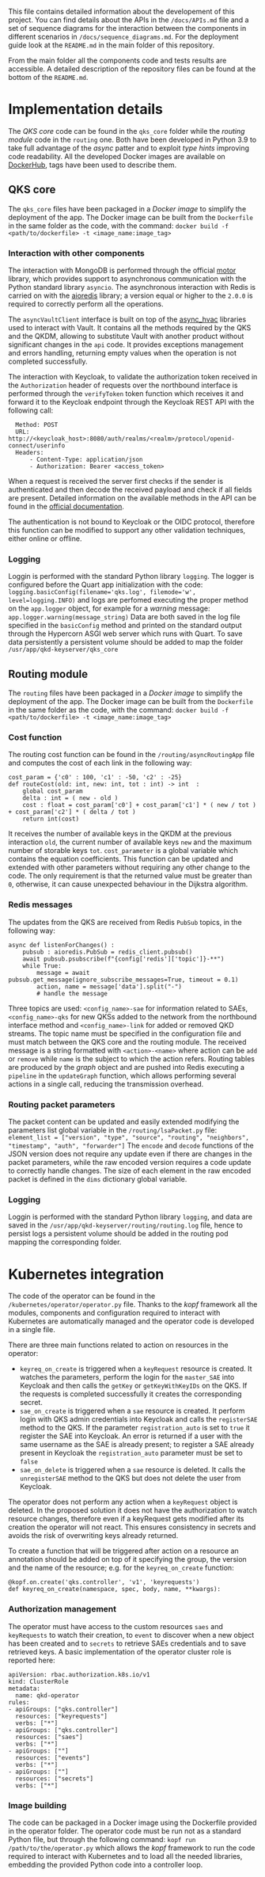 This file contains detailed information about the developement of this project. 
You can find details about the APIs in the `/docs/APIs.md` file and a set of sequence diagrams for the interaction between the components in different scenarios in `/docs/sequence_diagrams.md`. 
For the deployment guide look at the `README.md` in the main folder of this repository. 

From the main folder all the components code and tests results are accessible. A detailed description of the repository files can be found at the bottom of the `README.md`. 

# Implementation details
The *QKS core* code can be found in the `qks_core` folder while the *routing module* code in the `routing` one. 
Both have been developed in Python 3.9 to take full advantage of the *async* patter and to exploit *type hints* improving code readability. 
All the developed Docker images are available on [DockerHub](https://hub.docker.com/r/ignaziopedone/qkd/), tags have been used to describe them. 

## QKS core 
The `qks_core` files have been packaged in a *Docker image* to simplify the deployment of the app. The Docker image can be built from the `Dockerfile` in the same folder as the code, with the command: 
```docker build -f <path/to/dockerfile> -t <image_name:image_tag>```

### Interaction with other components
The interaction with MongoDB is performed through the official [motor](https://github.com/mongodb/motor) library, which provides support to asynchronous communication with the Python standard library `asyncio`. 
The asynchronous interaction with Redis is carried on with the [aioredis](https://github.com/aio-libs/aioredis-py) library; a version equal or higher to the `2.0.0` is required to correctly perform all the operations. 

The `asyncVaultClient` interface is built on top of the [async_hvac](https://github.com/Aloomaio/async-hvac) libraries used to interact with Vault. It contains all the methods required by the QKS and the QKDM, allowing to substitute Vault with another product without significant changes in the `api` code. It provides exceptions management and errors handling, returning empty values when the operation is not completed successfully. 

The interaction with Keycloak, to validate the authorization token received in the `Authorization` header of requests over the northbound interface is performed through the `verifyToken` token function which receives it and forward it to the Keycloak endpoint through the Keycloak REST API with the following call: 
```
  Method: POST 
  URL: http://<keycloak_host>:8080/auth/realms/<realm>/protocol/openid-connect/userinfo
  Headers: 
      - Content-Type: application/json
      - Authorization: Bearer <access_token>
```
When a request is received the server first checks if the sender is authenticated and then decode the received payload and check if all fields are present.
Detailed information on the available methods in the API can be found in the [official documentation](https://www.keycloak.org/docs-api/15.0/rest-api/).

The authentication is not bound to Keycloak or the OIDC protocol, therefore this function can be modified to support any other validation techniques, either online or offline. 

### Logging 
Loggin is performed with the standard Python library `logging`. The logger is configured before the Quart app initialization with the code: 
```logging.basicConfig(filename='qks.log', filemode='w', level=logging.INFO)``` 
and logs are perfomed executing the proper method on the `app.logger` object, for example for a *warning* message:  
```app.logger.warning(message_string)```
Data are both saved in the log file specified in the `basicConfig` method and printed on the standard output through the Hypercorn ASGI web server which runs with Quart. To save data persistently a persistent volume should be added to map the folder `/usr/app/qkd-keyserver/qks_core`

## Routing module
The `routing` files have been packaged in a *Docker image* to simplify the deployment of the app. The Docker image can be built from the `Dockerfile` in the same folder as the code, with the command: 
```docker build -f <path/to/dockerfile> -t <image_name:image_tag>```

### Cost function
The routing cost function can be found in the `/routing/asyncRoutingApp` file and computes the cost of each link in the following way: 
```
cost_param = {'c0' : 100, 'c1' : -50, 'c2' : -25}
def routeCost(old: int, new: int, tot : int) -> int  : 
	global cost_param
	delta : int = ( new - old ) 
	cost : float = cost_param['c0'] + cost_param['c1'] * ( new / tot ) + cost_param['c2'] * ( delta / tot ) 
	return int(cost)
```
It receives the number of available keys in the QKDM at the previous interaction `old`, the current number of available keys `new` and the maximum number of storable keys `tot`. `cost_parameter` is a global variable which contains the equation coefficients. 
This function can be updated and extended with other parameters without requiring any other change to the code. The only requirement is that the returned value must be greater than `0`, otherwise, it can cause unexpected behaviour in the Dijkstra algorithm. 

### Redis messages
The updates from the QKS are received from Redis `PubSub` topics, in the following way:
```
async def listenForChanges() : 
	pubsub : aioredis.PubSub = redis_client.pubsub()
	await pubsub.psubscribe(f"{config['redis']['topic']}-**")
	while True:
		message = await pubsub.get_message(ignore_subscribe_messages=True, timeout = 0.1)
		action, name = message['data'].split("-")
		# handle the message
```
Three topics are used: `<config_name>-sae` for information related to SAEs, `<config_name>-qks` for new QKSs added to the network from the northbound interface method and `<config_name>-link` for added or removed QKD streams. 
The topic name must be specified in the configuration file and must match between the QKS core and the routing module. 
The received message is a string formatted with `<action>-<name>` where action can be `add` or `remove` while `name` is the subject to which the action refers. 
Routing tables are produced by the *graph* object and are pushed into Redis executing a `pipeline` in the `updateGraph` function, which allows performing several actions in a single call, reducing the transmission overhead. 

### Routing packet parameters
The packet content can be updated and easily extended modifying the parameters list global variable in the `/routing/lsaPacket.py` file: 
```element_list = ["version", "type", "source", "routing", "neighbors", "timestamp", "auth", "forwarder"]```
The `encode` and `decode` functions of the JSON version does not require any update even if there are changes in the packet parameters, while the raw encoded version requires a code update to correctly handle changes. The size of each element in the raw encoded packet is defined in the `dims` dictionary global variable.  

### Logging
Loggin is performed with the standard Python library `logging`, and data are saved in the `/usr/app/qkd-keyserver/routing/routing.log` file, hence to persist logs a persistent volume should be added in the routing pod mapping the corresponding folder. 

# Kubernetes integration
The code of the operator can be found in the `/kubernetes/operator/operator.py` file. 
Thanks to the *kopf* framework all the modules, components and configuration required to interact with Kubernetes are automatically managed and the operator code is developed in a single file. 

There are three main functions related to action on resources in the operator: 
- `keyreq_on_create` is triggered when a `keyRequest` resource is created. It watches the parameters, perform the login for the `master_SAE` into Keycloak and then calls the `getKey` or `getKeyWithKeyIDs` on the QKS. If the requests is completed successfully it creates the corresponding secret. 
- `sae_on_create` is triggered when a `sae` resource is created. It perform login with QKS admin credentials into Keycloak and calls the `registerSAE` method to the QKS. If the parameter `registration_auto` is set to `true` it register the SAE into Keycloak. An error is returned if a user with the same username as the SAE is already present; to register a SAE already present in Keycloak the `registration_auto` parameter must be set to `false`
- `sae_on_delete` is triggered when a `sae` resource is deleted. It calls the `unregisterSAE` method to the QKS but does not delete the user from Keycloak. 

The operator does not perform any action when a `keyRequest` object is deleted. 
In the proposed solution it does not have the authorization to watch resource changes, therefore even if a keyRequest gets modified after its creation the operator will not react. This ensures consistency in secrets and avoids the risk of overwriting keys already returned. 

To create a function that will be triggered after action on a resource an annotation should be added on top of it specifying the group, the version and the name of the resource; e.g. for the `keyreq_on_create` function: 
```
@kopf.on.create('qks.controller', 'v1', 'keyrequests')
def keyreq_on_create(namespace, spec, body, name, **kwargs):
```

### Authorization management
The operator must have access to the custom resources `saes` and `keyRequests` to watch their creation, to `event` to discover when a new object has been created and to `secrets` to retrieve SAEs credentials and to save retrieved keys. 
A basic implementation of the operator cluster role is reported here: 
```
apiVersion: rbac.authorization.k8s.io/v1
kind: ClusterRole
metadata:
  name: qkd-operator
rules:
- apiGroups: ["qks.controller"]
  resources: ["keyrequests"]
  verbs: ["*"]
- apiGroups: ["qks.controller"]
  resources: ["saes"]
  verbs: ["*"]
- apiGroups: [""]
  resources: ["events"]
  verbs: ["*"]
- apiGroups: [""]
  resources: ["secrets"]
  verbs: ["*"]
```

### Image building
The code can be packaged in a Docker image using the Dockerfile provided in the operator folder. 
The operator code must be run not as a standard Python file, but through the following command:
``` kopf run /path/to/the/operator.py ```
which allows the *kopf* framework to run the code required to interact with Kubernetes and to load all the needed libraries, embedding the provided Python code into a controller loop. 


